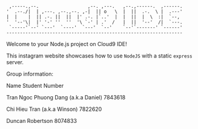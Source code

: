 
     ,-----.,--.                  ,--. ,---.   ,--.,------.  ,------.
    '  .--./|  | ,---. ,--.,--. ,-|  || o   \  |  ||  .-.  \ |  .---'
    |  |    |  || .-. ||  ||  |' .-. |`..'  |  |  ||  |  \  :|  `--, 
    '  '--'\|  |' '-' ''  ''  '\ `-' | .'  /   |  ||  '--'  /|  `---.
     `-----'`--' `---'  `----'  `---'  `--'    `--'`-------' `------'
    ----------------------------------------------------------------- 


Welcome to your Node.js project on Cloud9 IDE!

This instagram website showcases how to use `NodeJS` with a static `express` server.

Group information:

Name                                     Student Number

Tran Ngoc Phuong Dang (a.k.a Daniel)     7843618

Chi Hieu Tran (a.k.a Winson)             7822620

Duncan Robertson                         8074833
